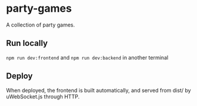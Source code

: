 # party-games

A collection of party games.

## Run locally

`npm run dev:frontend` and `npm run dev:backend` in another terminal

## Deploy

When deployed, the frontend is built automatically, and served from dist/ by uWebSocket.js through HTTP.
